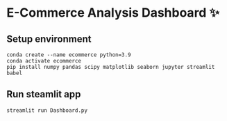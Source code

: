 # E-Commerce Analysis Dashboard ✨

## Setup environment
```
conda create --name ecommerce python=3.9
conda activate ecommerce
pip install numpy pandas scipy matplotlib seaborn jupyter streamlit babel
```

## Run steamlit app
```
streamlit run Dashboard.py
```
